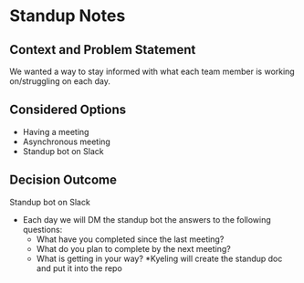 # Standup Notes

## Context and Problem Statement

We wanted a way to stay informed with what each team member is working on/struggling on each day.

## Considered Options

* Having a meeting
* Asynchronous meeting
* Standup bot on Slack

## Decision Outcome

Standup bot on Slack

* Each day we will DM the standup bot the answers to the following questions:
  * What have you completed since the last meeting?
  * What do you plan to complete by the next meeting?
  * What is getting in your way?
 *Kyeling will create the standup doc and put it into the repo
